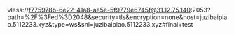 vless://f775978b-6e22-41a8-ae5e-5f9779e6745f@31.12.75.140:2053?path=%2F%3Fed%3D2048&security=tls&encryption=none&host=juzibaipiao.5112233.xyz&type=ws&sni=juzibaipiao.5112233.xyz#final+test
